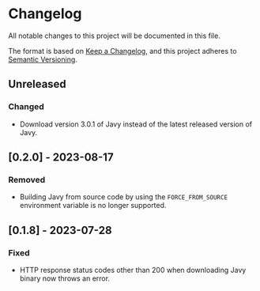# Changelog

All notable changes to this project will be documented in this file.

The format is based on [Keep a Changelog](https://keepachangelog.com/en/1.0.0/),
and this project adheres to [Semantic Versioning](https://semver.org/spec/v2.0.0.html).

## Unreleased

### Changed

- Download version 3.0.1 of Javy instead of the latest released version of Javy.

## [0.2.0] - 2023-08-17

### Removed

- Building Javy from source code by using the `FORCE_FROM_SOURCE` environment variable is no longer supported.

## [0.1.8] - 2023-07-28

### Fixed

- HTTP response status codes other than 200 when downloading Javy binary now throws an error.
